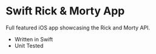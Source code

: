 # Swift Rick & Morty App

Full featured iOS app showcasing the Rick and Morty API.

- Written in Swift
- Unit Tested


